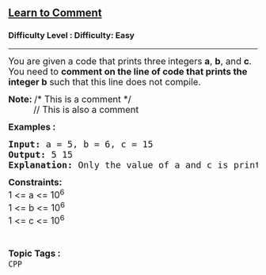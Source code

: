<h2><a href="https://www.geeksforgeeks.org/problems/learn-to-comment/1?page=31&sortBy=submissions">Learn to Comment</a></h2><h3>Difficulty Level : Difficulty: Easy</h3><hr><div class="problems_problem_content__Xm_eO"><p><span style="font-size: 18px;">You are given a code that prints three<strong>&nbsp;</strong>integers <strong>a</strong>, <strong>b</strong>, and <strong>c</strong>. You need to <strong>comment on the line of code that prints the integer b</strong> such that this line does not compile.</span></p>
<p><span style="font-size: 18px;"><strong>Note: </strong>/* This is a comment */<br>&nbsp; &nbsp; &nbsp; &nbsp; &nbsp; // This is also a comment</span></p>
<p><strong><span style="font-size: 18px;">Examples :</span></strong></p>
<pre><span style="font-size: 18px;"><strong>Input: </strong>a = 5, b = 6, c = 15
<strong>Output: </strong>5 15
<strong>Explanation: </strong>Only the value of a and c is printed as the line of code that prints b is commented.</span>
</pre>
<p><span style="font-size: 18px;"><strong>Constraints:</strong><br>1 &lt;= a &lt;= 10<sup>6<br></sup></span><span style="font-size: 18px;">1 &lt;= b &lt;= 10<sup>6</sup><br>1 &lt;= c &lt;= 10<sup>6</sup></span></p></div><br><p><span style=font-size:18px><strong>Topic Tags : </strong><br><code>CPP</code>&nbsp;